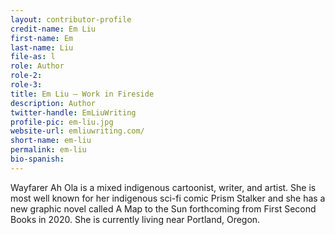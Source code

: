 ```yaml
---
layout: contributor-profile
credit-name: Em Liu
first-name: Em
last-name: Liu
file-as: l
role: Author
role-2:
role-3:
title: Em Liu — Work in Fireside
description: Author
twitter-handle: EmLiuWriting
profile-pic: em-liu.jpg
website-url: emliuwriting.com/
short-name: em-liu
permalink: em-liu
bio-spanish:
---
```

Wayfarer Ah Ola is a mixed indigenous cartoonist, writer, and artist. She is most well known for her indigenous sci-fi comic Prism Stalker and she has a new graphic novel called A Map to the Sun forthcoming from First Second Books in 2020. She is currently living near Portland, Oregon.
